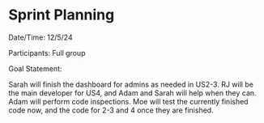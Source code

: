 # Sprint Planning

Date/Time: 12/5/24

Participants: Full group

Goal Statement: 

Sarah will finish the dashboard for admins as needed in US2-3.
RJ will be the main developer for US4, and Adam and Sarah will help when they can.
Adam will perform code inspections. 
Moe will test the currently finished code now, and the code for 2-3 and 4 once they are finished.
